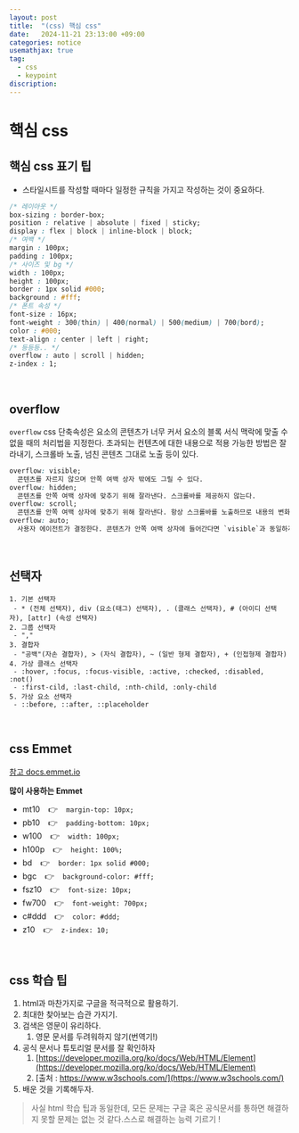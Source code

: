 ```yaml
---
layout: post
title:  "(css) 핵심 css"
date:   2024-11-21 23:13:00 +09:00
categories: notice
usemathjax: true
tag:
  - css
  - keypoint
discription: 
---
```


# 핵심 css

## 핵심 css 표기 팁

- 스타일시트를 작성할 때마다 일정한 규칙을 가지고 작성하는 것이 중요하다.

```css
/* 레이아웃 */
box-sizing : border-box;
position : relative | absolute | fixed | sticky;
display : flex | block | inline-block | block;
/* 여백 */
margin : 100px;
padding : 100px; 
/* 사이즈 및 bg */
width : 100px;
height : 100px;
border : 1px solid #000;
background : #fff;
/* 폰트 속성 */
font-size : 16px;
font-weight : 300(thin) | 400(normal) | 500(medium) | 700(bord);
color : #000;
text-align : center | left | right;
/* 등등등.. */
overflow : auto | scroll | hidden;
z-index : 1;
```

<br>

## overflow

`overflow` css 단축속성은 요소의 콘텐츠가 너무 커서 요소의 블록 서식 맥락에 맞출 수 없을 때의 처리법을 지정한다. 초과되는 컨텐츠에 대한 내용으로 적용 가능한 방법은 잘라내기, 스크롤바 노출, 넘친 콘텐츠 그대로 노출 등이 있다.

```css
overflow: visible;
  콘텐츠를 자르지 않으며 안쪽 여백 상자 밖에도 그릴 수 있다.
overflow: hidden;
  콘텐츠를 안쪽 여백 상자에 맞추기 위해 잘라낸다. 스크롤바를 제공하지 않는다.
overflow: scroll;
  콘텐츠를 안쪽 여백 상자에 맞추기 위해 잘라낸다. 항상 스크롤바를 노출하므로 내용의 변화에 따라 스크롤바가 생기거나 사라지지 않는다.
overflow: auto;
  사용자 에이전트가 결정한다. 콘텐츠가 안쪽 여백 상자에 들어간다면 `visible`과 동일하게 보이며, 데스크롭 브라우저의 경우 콘텐츠가 넘칠 때 스크롤바를 노출한다.
```

<br>

## 선택자

```
1. 기본 선택자
 - * (전체 선택자), div (요소(태그) 선택자), . (클래스 선택자), # (아이디 선택자), [attr] (속성 선택자)
2. 그룹 선택자
 - ","
3. 결합자
 - "공백"(자손 결합자), > (자식 결합자), ~ (일반 형제 결합자), + (인접형제 결합자)
4. 가상 클래스 선택자
 - :hover, :focus, :focus-visible, :active, :checked, :disabled, :not()
 - :first-cild, :last-child, :nth-child, :only-child
5. 가상 요소 선택자
 - ::before, ::after, ::placeholder 
```

<br>

## css Emmet

[참고 docs.emmet.io](https://docs.emmet.io/cheat-sheet)

**많이 사용하는 Emmet**

- mt10 &ensp; 👉 &ensp; `margin-top: 10px;`
- pb10 &ensp; 👉 &ensp; `padding-bottom: 10px;`
- w100 &ensp; 👉 &ensp; `width: 100px;`
- h100p &ensp; 👉 &ensp; `height: 100%;`
- bd &ensp; 👉 &ensp; `border: 1px solid #000;`
- bgc &ensp; 👉 &ensp; `background-color: #fff;`
- fsz10 &ensp; 👉 &ensp; `font-size: 10px;`
- fw700 &ensp; 👉 &ensp; `font-weight: 700px;`
- c#ddd &ensp; 👉 &ensp; `color: #ddd;`
- z10 &ensp; 👉 &ensp; `z-index: 10;`

<br>

## css 학습 팁

1. html과 마찬가지로 구글을 적극적으로 활용하기.
2. 최대한 찾아보는 습관 가지기.
3. 검색은 영문이 유리하다.
    1) 영문 문서를 두려워하지 않기(번역기!)
4. 공식 문서나 튜토리얼 문서를 잘 확인하자
    1) [https://developer.mozilla.org/ko/docs/Web/HTML/Element](https://developer.mozilla.org/ko/docs/Web/HTML/Element)
    2) [출처 : https://www.w3schools.com/](https://www.w3schools.com/)
5. 배운 것을 기록해두자.    

> 사실 html 학습 팁과 동일한데, 모든 문제는 구글 혹은 공식문서를 통하면 해결하지 못할 문제는 없는 것 같다.스스로 해결하는 능력 기르기 !

<br>